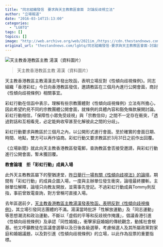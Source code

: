 ```yaml
---
title: "同志組織發信　要求與天主教教區會面　討論反歧視立法"
author: "立場報道"
date: "2016-03-14T15:13:00"
categories:
  - "LGBTQ"
tags: []
topics: []
image: "http://web.archive.org/web/2021im_/https://cdn.thestandnews.com/media/photos/cache/1c-1_c3vxv_1200x0.png"
original_url: "thestandnews.com/lgbtq/同志組織發信-要求與天主教教區會面-討論反歧視立法"
---
```

![天主教香港教區主教 湯漢（資料圖片）](http://web.archive.org/web/2021im_/https://cdn.thestandnews.com/media/photos/cache/1c-1_c3vxv_1200x0.png)

> 天主教香港教區主教 湯漢（資料圖片）

天主教香港教區主教湯漢去年發出牧函，表明立場反對《性傾向歧視條例》。同志組織「香港彩虹」今日向香港教區發信，邀請教區在三個月內進行公開會面，商討《性傾向歧視條例》相關事宜。

彩虹行動在信函中表示，理解有些宗教團體對《性傾向歧視條例》立法有所擔心，因此希望約見不同的宗教團體公開會面，就條例的具體內容和豁免條款展開討論。彩虹行動相信，「保障性小眾免受歧視」與「宗教信仰」之間不一定存在衝突，「透過對話和互相看見，必定能夠收窄甚至化解彼此之間的分歧」。

彩虹行動要求與教區於三個月之內，以公開形式進行會面。至於確實的會面日期、時間、地點，雙方可以再作協商。彩虹行動又要求教區於3月31日之前作出回覆。

《立場新聞》就此向天主教香港教區發電郵，查詢教區會否接受邀請，與彩虹行動進行公開會面，暫未獲回覆。

**教會論壇　拒「彩虹行動」成員入場**

此外天主教教區屬下的聖猶達堂，[昨日舉行一場有關《性傾向歧視法》的論壇](http://web.archive.org/web/20210629042020/http://hk.apple.nextmedia.com/realtime/news/20160313/54861360)。期間有「彩虹行動」的成員企圖入場，一度與主辦單位發生衝突，論壇最終腰斬。主辦單位解釋，論壇只向教友開放，並需事先登記。不過彩虹行動成員Tommy則反指，事前曾致電查詢，對方曾稱可直接入場。

去年區選前夕，[天主教香港教區主教湯漢發表牧函，表明反對《性傾向歧視條例》](../../politics/%E5%A4%A9%E4%B8%BB%E6%95%99%E5%9C%96%E5%BD%B1%E9%9F%BF%E5%8D%80%E9%81%B8-%E6%B9%AF%E6%BC%A2%E6%96%A5%E5%90%8C%E5%BF%97%E9%81%8B%E5%8B%95-%E7%B1%B2%E6%95%99%E5%BE%92%E6%8C%89%E5%80%99%E9%81%B8%E4%BA%BA%E5%90%8C%E5%BF%97%E8%AD%B0%E9%A1%8C%E7%AB%8B%E5%A0%B4%E6%8A%95%E7%A5%A8/)，其立場引發同志團體的不滿。湯漢當時批評「性解放運動」及「同志運動」等思想潮流和政治運動，不斷以「虛假的平等和反歧視作掩護」，倡議香港引進《性傾向歧視條例》及承認「同性婚姻」，衝擊家庭婚姻的傳統觀念，動搖社會根基。他又呼籲教徒在區議會選舉以及日後各級選舉，考慮候選人及其所屬政黨對家庭和婚姻議題，以及對引進《性傾向歧視條例》的立場，以此作為投票的重要指標。